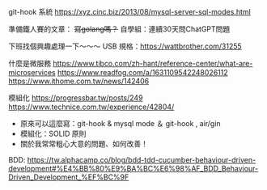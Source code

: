  git-hook 系統
 https://xyz.cinc.biz/2013/08/mysql-server-sql-modes.html
 
 準備鐵人賽的文章： 
 ~~寫golang嗎？~~ 
 自學組：連續30天問ChatGPT問題
 
 
 下班找個興趣處理一下～～～ 
 USB 規格：https://wattbrother.com/31255

什麼是微服務
 https://www.tibco.com/zh-hant/reference-center/what-are-microservices
 https://www.readfog.com/a/1631109542248026112
 https://www.ithome.com.tw/news/142406

模組化
 https://progressbar.tw/posts/249
 https://www.technice.com.tw/experience/42804/


- 原來可以這麼寫：git-hook & mysql mode ＆ git-hook ,  air/gin
- 模組化：SOLID 原則
- 關於我常常粗心大意的問題、如何改善！


BDD:
https://tw.alphacamp.co/blog/bdd-tdd-cucumber-behaviour-driven-development#%E4%BB%80%E9%BA%BC%E6%98%AF_BDD_Behaviour-Driven_Development_%EF%BC%9F

